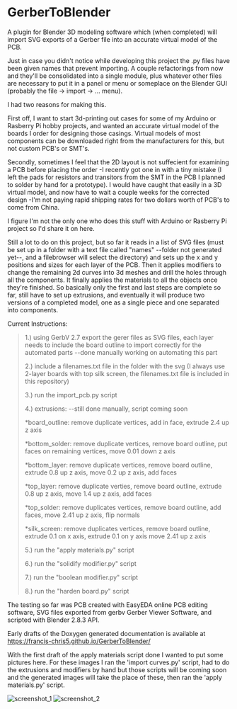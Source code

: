 # GerberToBlender
A plugin for Blender 3D modeling software which (when completed) will import SVG exports of a Gerber file into an accurate virtual model of the PCB. 

Just in case you didn't notice while developing this project the .py files have been given names that prevent importing. A couple refactorings from now and they'll be consolidated into a single module, plus whatever other files are necessary to put it in a panel or menu or someplace on the Blender GUI (probably the file -> import -> ... menu).

I had two reasons for making this.

First off, I want to start 3d-printing out cases for some of my Arduino or Rasberry Pi hobby projects, and wanted an accurate virtual model of the boards I order for designing those casings. Virtual models of most components can be downloaded right from the manufacturers for this, but not custom PCB's or SMT's.

Secondly, sometimes I feel that the 2D layout is not suffecient for examining a PCB before placing the order -I recently got one in with a tiny mistake (I left the pads for resistors and transitors from the SMT in the PCB I planned to solder by hand for a prototype). I would have caught that easily in a 3D virtual model, and now have to wait a couple weeks for the corrected design -I'm not paying rapid shipping rates for two dollars worth of PCB's to come from China.

I figure I'm not the only one who does this stuff with Arduino or Rasberry Pi project so I'd share it on here.

Still a lot to do on this project, but so far it reads in a list of SVG files (must be set up in a folder with a text file called "names" --folder not generated yet--, and a filebrowser will select the directory) and sets up the x and y positions and sizes for each layer of the PCB. Then it applies modifiers to change the remaining 2d curves into 3d meshes and drill the holes through all the components. It finally applies the materials to all the objects once they're finished. So basically only the first and last steps are complete so far, still have to set up extrusions, and eventually it will produce two versions of a completed model, one as a single piece and one separated into components.


Current Instructions:
<blockquote>
  1.) using GerbV 2.7 export the gerer files as SVG files, each layer needs to include the board outline to import correctly for the automated parts --done manually working on automating this part
  
  
  2.) include a filenames.txt file in the folder with the svg (I always use 2-layer boards with top silk screen, the filenames.txt file is included in this repository)
  
  3.) run the import_pcb.py script
  
  4.) extrusions: --still done manually, script coming soon
  
  *board_outline: remove duplicate vertices, add in face, extrude 2.4 up z axis
  
  *bottom_solder: remove duplicate vertices, remove board outline, put faces on remaining vertices, move 0.01 down z axis
  
  *bottom_layer: remove duplicate vertices,  remove board outline, extrude 0.8 up z axis, move 0.2 up z axis, add faces
  
  *top_layer: remove duplicate verties,  remove board outline, extrude 0.8 up z axis, move 1.4 up z axis, add faces
  
  *top_solder: remove duplicates vertices,  remove board outline, add faces, move 2.41 up z axis, flip normals
  
  *silk_screen: remove duplicates vertices,  remove board outline, extrude 0.1 on x axis, extrude 0.1 on y axis move 2.41 up z axis
  
  5.) run the "apply materials.py" script
  
  6.) run the "solidify modifier.py" script
  
  7.) run the "boolean modifier.py" script
  
  8.) run the "harden board.py" script
</blockquote>


The testing so far was PCB created with EasyEDA online PCB editing software, SVG files exported from gerbv Gerber Viewer Software, and scripted with Blender 2.8.3 API.


Early drafts of the Doxygen generated documentation is available at https://francis-chris5.github.io/GerberToBlender/ 



With the first draft of the apply materials script done I wanted to put some pictures here. For these images I ran the 'import curves.py' script, had to do the extrusions and modifiers by hand but those scripts will be coming soon and the generated images will take the place of these, then ran the 'apply materials.py' script.

![screenshot_1](https://user-images.githubusercontent.com/50467171/85934884-78986280-b8b7-11ea-8d2d-020a78c76475.png)
![screenshot_2](https://user-images.githubusercontent.com/50467171/85934885-7afabc80-b8b7-11ea-931a-9a0ff1f67b9f.png)
